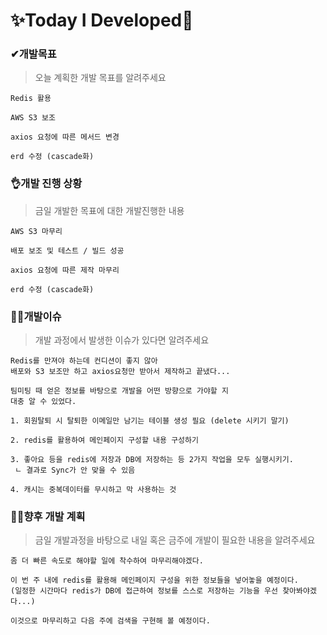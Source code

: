 # ✨Today I Developed🤞



### ✔개발목표

> 오늘 계획한 개발 목표를 알려주세요

```
Redis 활용

AWS S3 보조

axios 요청에 따른 메서드 변경

erd 수정 (cascade화)

```





### 👌개발 진행 상황

> 금일 개발한 목표에 대한 개발진행한 내용

```
AWS S3 마무리

배포 보조 및 테스트 / 빌드 성공

axios 요청에 따른 제작 마무리

erd 수정 (cascade화)

```









### 🤷‍♂️개발이슈

> 개발 과정에서 발생한 이슈가 있다면 알려주세요

```
Redis를 만져야 하는데 컨디션이 좋지 않아
배포와 S3 보조만 하고 axios요청만 받아서 제작하고 끝냈다...

팀미팅 때 얻은 정보를 바탕으로 개발을 어떤 방향으로 가야할 지
대충 알 수 있었다.

1. 회원탈퇴 시 탈퇴한 이메일만 남기는 테이블 생성 필요 (delete 시키기 말기)

2. redis를 활용하여 메인페이지 구성할 내용 구성하기

3. 좋아요 등을 redis에 저장과 DB에 저장하는 등 2가지 작업을 모두 실행시키기.
 ㄴ 결과로 Sync가 안 맞을 수 있음

4. 캐시는 중복데이터를 무시하고 막 사용하는 것
```





### 🐱‍🚀향후 개발 계획

> 금일 개발과정을 바탕으로 내일 혹은 금주에 개발이 필요한 내용을 알려주세요

```
좀 더 빠른 속도로 해야할 일에 착수하여 마무리해야겠다.

이 번 주 내에 redis를 활용해 메인페이지 구성을 위한 정보들을 넣어놓을 예정이다.
(일정한 시간마다 redis가 DB에 접근하여 정보를 스스로 저장하는 기능을 우선 찾아봐야겠다...)

이것으로 마무리하고 다음 주에 검색을 구현해 볼 예정이다.
```

